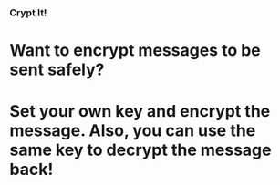 ### Crypt It!
# Want to encrypt messages to be sent safely?
# Set your own key and encrypt the message. Also, you can use the same key to decrypt the message back! 
